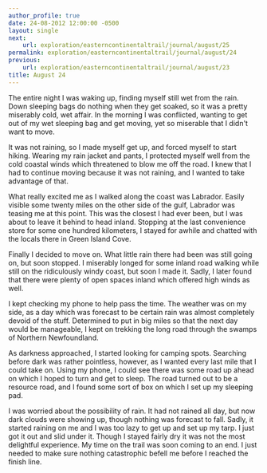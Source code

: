 ```yaml
---
author_profile: true
date: 24-08-2012 12:00:00 -0500
layout: single
next:
    url: exploration/easterncontinentaltrail/journal/august/25
permalink: exploration/easterncontinentaltrail/journal/august/24
previous:
    url: exploration/easterncontinentaltrail/journal/august/23
title: August 24
---
```

The entire night I was waking up, finding myself still wet from the rain. Down sleeping bags do nothing when they get soaked, so it was a pretty miserably cold, wet affair. In the morning I was conflicted, wanting to get out of my wet sleeping bag and get moving, yet so miserable that I didn't want to move.

It was not raining, so I made myself get up, and forced myself to start hiking. Wearing my rain jacket and pants, I protected myself well from the cold coastal winds which threatened to blow me off the road. I knew that I had to continue moving because it was not raining, and I wanted to take advantage of that.

What really excited me as I walked along the coast was Labrador. Easily visible some twenty miles on the other side of the gulf, Labrador was teasing me at this point. This was the closest I had ever been, but I was about to leave it behind to head inland. Stopping at the last convenience store for some one hundred kilometers, I stayed for awhile and chatted with the locals there in Green Island Cove.

Finally I decided to move on. What little rain there had been was still going on, but soon stopped. I miserably longed for some inland road walking while still on the ridiculously windy coast, but soon I made it. Sadly, I later found that there were plenty of open spaces inland which offered high winds as well.

I kept checking my phone to help pass the time. The weather was on my side, as a day which was forecast to be certain rain was almost completely devoid of the stuff. Determined to put in big miles so that the next day would be manageable, I kept on trekking the long road through the swamps of Northern Newfoundland.

As darkness approached, I started looking for camping spots. Searching before dark was rather pointless, however, as I wanted every last mile that I could take on. Using my phone, I could see there was some road up ahead on which I hoped to turn and get to sleep. The road turned out to be a resource road, and I found some sort of box on which I set up my sleeping pad.

I was worried about the possibility of rain. It had not rained all day, but now dark clouds were showing up, though nothing was forecast to fall. Sadly, it started raining on me and I was too lazy to get up and set up my tarp. I just got it out and slid under it. Though I stayed fairly dry it was not the most delightful experience. My time on the trail was soon coming to an end. I just needed to make sure nothing catastrophic befell me before I reached the finish line.